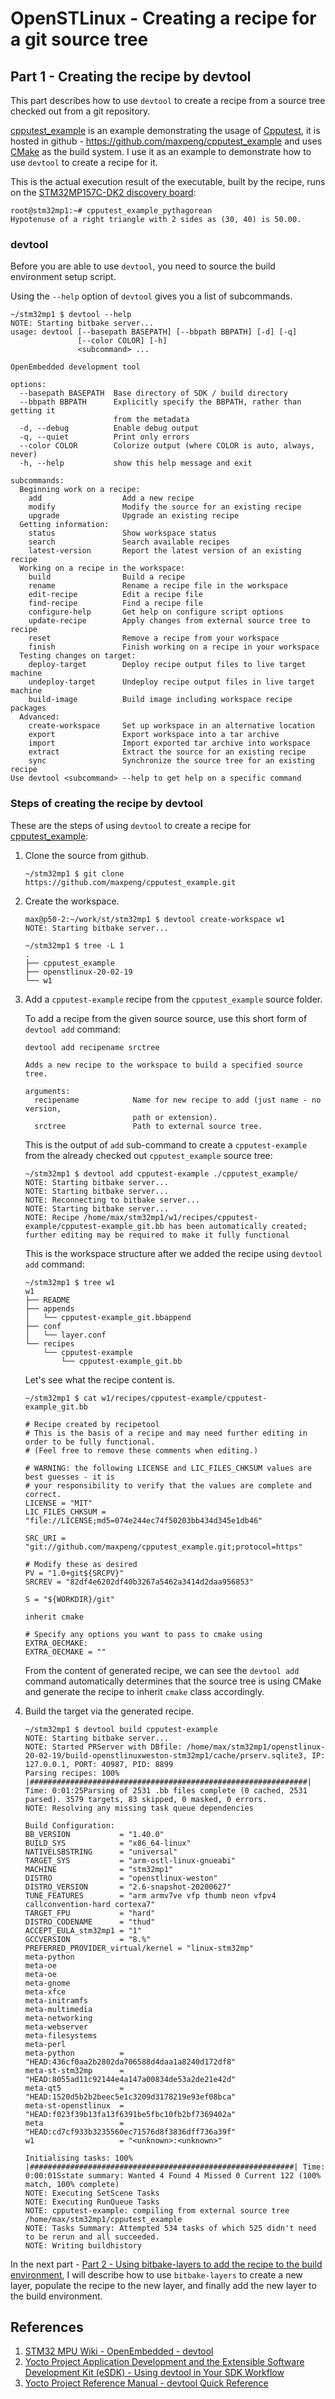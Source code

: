 # OpenSTLinux - Creating a recipe for a git source tree

## Part 1 - Creating the recipe by devtool

This part describes how to use `devtool` to create a recipe from a source tree checked out from a git repository.

[cpputest_example] is an example demonstrating the usage of [Cpputest](http://cpputest.github.io/manual.html), it is hosted in github - https://github.com/maxpeng/cpputest_example and uses [CMake](https://cmake.org/) as the build system. I use it as an example to demonstrate how to use `devtool` to create a recipe for it.

This is the actual execution result of the executable, built by the recipe, runs on the [STM32MP157C-DK2 discovery board]:

```text
root@stm32mp1:~# cpputest_example_pythagorean
Hypotenuse of a right triangle with 2 sides as (30, 40) is 50.00.
```

### devtool

Before you are able to use `devtool`, you need to source the build environment setup script.

Using the `--help` option of `devtool` gives you a list of subcommands.

   ```text
   ~/stm32mp1 $ devtool --help
   NOTE: Starting bitbake server...
   usage: devtool [--basepath BASEPATH] [--bbpath BBPATH] [-d] [-q]
                  [--color COLOR] [-h]
                  <subcommand> ...
   
   OpenEmbedded development tool
   
   options:
     --basepath BASEPATH  Base directory of SDK / build directory
     --bbpath BBPATH      Explicitly specify the BBPATH, rather than getting it
                          from the metadata
     -d, --debug          Enable debug output
     -q, --quiet          Print only errors
     --color COLOR        Colorize output (where COLOR is auto, always, never)
     -h, --help           show this help message and exit
   
   subcommands:
     Beginning work on a recipe:
       add                  Add a new recipe
       modify               Modify the source for an existing recipe
       upgrade              Upgrade an existing recipe
     Getting information:
       status               Show workspace status
       search               Search available recipes
       latest-version       Report the latest version of an existing recipe
     Working on a recipe in the workspace:
       build                Build a recipe
       rename               Rename a recipe file in the workspace
       edit-recipe          Edit a recipe file
       find-recipe          Find a recipe file
       configure-help       Get help on configure script options
       update-recipe        Apply changes from external source tree to recipe
       reset                Remove a recipe from your workspace
       finish               Finish working on a recipe in your workspace
     Testing changes on target:
       deploy-target        Deploy recipe output files to live target machine
       undeploy-target      Undeploy recipe output files in live target machine
       build-image          Build image including workspace recipe packages
     Advanced:
       create-workspace     Set up workspace in an alternative location
       export               Export workspace into a tar archive
       import               Import exported tar archive into workspace
       extract              Extract the source for an existing recipe
       sync                 Synchronize the source tree for an existing recipe
   Use devtool <subcommand> --help to get help on a specific command
   ```

### Steps of creating the recipe by devtool

These are the steps of using `devtool` to create a recipe for [cpputest_example]:

1. Clone the source from github.

   ```text
   ~/stm32mp1 $ git clone https://github.com/maxpeng/cpputest_example.git
   ```

2. Create the workspace.

   ```text
   max@p50-2:~/work/st/stm32mp1 $ devtool create-workspace w1
   NOTE: Starting bitbake server...

   ~/stm32mp1 $ tree -L 1
   .
   ├── cpputest_example
   ├── openstlinux-20-02-19
   └── w1

3. Add a `cpputest-example` recipe from the `cpputest_example` source folder.

   To add a recipe from the given source source, use this short form of `devtool add` command:

   ```text
   devtool add recipename srctree

   Adds a new recipe to the workspace to build a specified source tree.

   arguments:
     recipename            Name for new recipe to add (just name - no version,
                           path or extension).
     srctree               Path to external source tree.
   ```

   This is the output of `add` sub-command to create a `cpputest-example` from the already checked out `cpputest_example` source tree:

   ```text
   ~/stm32mp1 $ devtool add cpputest-example ./cpputest_example/
   NOTE: Starting bitbake server...
   NOTE: Starting bitbake server...
   NOTE: Reconnecting to bitbake server...
   NOTE: Starting bitbake server...
   NOTE: Recipe /home/max/stm32mp1/w1/recipes/cpputest-example/cpputest-example_git.bb has been automatically created; further editing may be required to make it fully functional
   ```

   This is the workspace structure after we added the recipe using `devtool add` command:

   ```text
   ~/stm32mp1 $ tree w1
   w1
   ├── README
   ├── appends
   │   └── cpputest-example_git.bbappend
   ├── conf
   │   └── layer.conf
   └── recipes
       └── cpputest-example
           └── cpputest-example_git.bb
   ```

   Let's see what the recipe content is.

   ```text
   ~/stm32mp1 $ cat w1/recipes/cpputest-example/cpputest-example_git.bb

   # Recipe created by recipetool
   # This is the basis of a recipe and may need further editing in order to be fully functional.
   # (Feel free to remove these comments when editing.)
   
   # WARNING: the following LICENSE and LIC_FILES_CHKSUM values are best guesses - it is
   # your responsibility to verify that the values are complete and correct.
   LICENSE = "MIT"
   LIC_FILES_CHKSUM = "file://LICENSE;md5=074e244ec74f50203bb434d345e1db46"
   
   SRC_URI = "git://github.com/maxpeng/cpputest_example.git;protocol=https"
   
   # Modify these as desired
   PV = "1.0+git${SRCPV}"
   SRCREV = "82df4e6202df40b3267a5462a3414d2daa956853"
   
   S = "${WORKDIR}/git"
   
   inherit cmake
   
   # Specify any options you want to pass to cmake using EXTRA_OECMAKE:
   EXTRA_OECMAKE = ""
   ```

   From the content of generated recipe, we can see the `devtool add` command automatically determines that the source tree is using CMake and generate the recipe to inherit `cmake` class accordingly.

4. Build the target via the generated recipe.

   ```text
   ~/stm32mp1 $ devtool build cpputest-example
   NOTE: Starting bitbake server...
   NOTE: Started PRServer with DBfile: /home/max/stm32mp1/openstlinux-20-02-19/build-openstlinuxweston-stm32mp1/cache/prserv.sqlite3, IP: 127.0.0.1, PORT: 40987, PID: 8899
   Parsing recipes: 100% |##############################################################| Time: 0:01:25Parsing of 2531 .bb files complete (0 cached, 2531 parsed). 3579 targets, 83 skipped, 0 masked, 0 errors.
   NOTE: Resolving any missing task queue dependencies

   Build Configuration:
   BB_VERSION           = "1.40.0"
   BUILD_SYS            = "x86_64-linux"
   NATIVELSBSTRING      = "universal"
   TARGET_SYS           = "arm-ostl-linux-gnueabi"
   MACHINE              = "stm32mp1"
   DISTRO               = "openstlinux-weston"
   DISTRO_VERSION       = "2.6-snapshot-20200627"
   TUNE_FEATURES        = "arm armv7ve vfp thumb neon vfpv4 callconvention-hard cortexa7"
   TARGET_FPU           = "hard"
   DISTRO_CODENAME      = "thud"
   ACCEPT_EULA_stm32mp1 = "1"
   GCCVERSION           = "8.%"
   PREFERRED_PROVIDER_virtual/kernel = "linux-stm32mp"
   meta-python
   meta-oe
   meta-oe
   meta-gnome
   meta-xfce
   meta-initramfs
   meta-multimedia
   meta-networking
   meta-webserver
   meta-filesystems
   meta-perl
   meta-python          = "HEAD:436cf0aa2b2802da706588d4daa1a8240d172df8"
   meta-st-stm32mp      = "HEAD:8055ad11c92144e4a147a00834de53a2de21e42d"
   meta-qt5             = "HEAD:1520d5b2b2beec5e1c3209d3178219e93ef08bca"
   meta-st-openstlinux  = "HEAD:f023f39b13fa13f6391be5fbc10fb2bf7369402a"
   meta                 = "HEAD:cd7cf933b3235560ec71576d8f3836dff736a39f"
   w1                   = "<unknown>:<unknown>"
   
   Initialising tasks: 100% |###########################################################| Time: 0:00:01Sstate summary: Wanted 4 Found 4 Missed 0 Current 122 (100% match, 100% complete)
   NOTE: Executing SetScene Tasks
   NOTE: Executing RunQueue Tasks
   NOTE: cpputest-example: compiling from external source tree /home/max/stm32mp1/cpputest_example
   NOTE: Tasks Summary: Attempted 534 tasks of which 525 didn't need to be rerun and all succeeded.
   NOTE: Writing buildhistory
   ```

In the next part - [Part 2 - Using bitbake-layers to add the recipe to the build environment](add_the_layer_by_bitbake-layers.md), I will describe how to use `bitbake-layers` to create a new layer, populate the recipe to the new  layer, and finally add the new layer to the build environment.

## References

1. [STM32 MPU Wiki - OpenEmbedded - devtool](https://wiki.st.com/stm32mpu/wiki/OpenEmbedded_-_devtool)
2. [Yocto Project Application Development and the Extensible Software Development Kit (eSDK) - Using devtool in Your SDK Workflow](https://www.yoctoproject.org/docs/current/sdk-manual/sdk-manual.html#using-devtool-in-your-sdk-workflow)
3. [Yocto Project Reference Manual - devtool Quick Reference](https://www.yoctoproject.org/docs/3.1/ref-manual/ref-manual.html#ref-devtool-reference) 

[cpputest_example]: https://github.com/maxpeng/cpputest_example
[STM32MP157C-DK2 discovery board]: https://www.st.com/en/evaluation-tools/stm32mp157c-dk2.html
